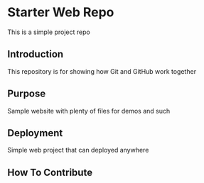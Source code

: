 # Starter Web Repo

This is a simple project repo

## Introduction

This repository is for showing how Git and GitHub work together

## Purpose

Sample website with plenty of files for demos and such

## Deployment

Simple web project that can deployed anywhere

## How To Contribute